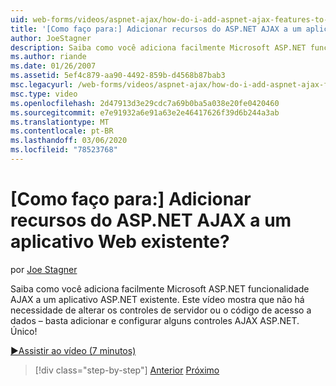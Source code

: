 ```yaml
---
uid: web-forms/videos/aspnet-ajax/how-do-i-add-aspnet-ajax-features-to-an-existing-web-application
title: '[Como faço para:] Adicionar recursos do ASP.NET AJAX a um aplicativo Web existente? | Microsoft Docs'
author: JoeStagner
description: Saiba como você adiciona facilmente Microsoft ASP.NET funcionalidade AJAX a um aplicativo ASP.NET existente. Este vídeo mostra que não há necessidade de alterar o seu...
ms.author: riande
ms.date: 01/26/2007
ms.assetid: 5ef4c879-aa90-4492-859b-d4568b87bab3
msc.legacyurl: /web-forms/videos/aspnet-ajax/how-do-i-add-aspnet-ajax-features-to-an-existing-web-application
msc.type: video
ms.openlocfilehash: 2d47913d3e29cdc7a69b0ba5a038e20fe0420460
ms.sourcegitcommit: e7e91932a6e91a63e2e46417626f39d6b244a3ab
ms.translationtype: MT
ms.contentlocale: pt-BR
ms.lasthandoff: 03/06/2020
ms.locfileid: "78523768"
---
```

# <a name="how-do-i-add-aspnet-ajax-features-to-an-existing-web-application"></a>[Como faço para:] Adicionar recursos do ASP.NET AJAX a um aplicativo Web existente?

por [Joe Stagner](https://github.com/JoeStagner)

Saiba como você adiciona facilmente Microsoft ASP.NET funcionalidade AJAX a um aplicativo ASP.NET existente. Este vídeo mostra que não há necessidade de alterar os controles de servidor ou o código de acesso a dados – basta adicionar e configurar alguns controles AJAX ASP.NET. Único!

[&#9654;Assistir ao vídeo (7 minutos)](https://channel9.msdn.com/Blogs/ASP-NET-Site-Videos/how-do-i-add-aspnet-ajax-features-to-an-existing-web-application)

> [!div class="step-by-step"]
> [Anterior](how-do-i-make-client-side-network-callbacks-with-aspnet-ajax.md)
> [Próximo](how-do-i-aspnet-ajax-enable-an-existing-web-service.md)
